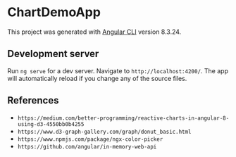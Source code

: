 # ChartDemoApp

This project was generated with [Angular CLI](https://github.com/angular/angular-cli) version 8.3.24.

## Development server

Run `ng serve` for a dev server. Navigate to `http://localhost:4200/`. The app will automatically reload if you change any of the source files.

## References

* `https://medium.com/better-programming/reactive-charts-in-angular-8-using-d3-4550bb0b4255`
* `https://www.d3-graph-gallery.com/graph/donut_basic.html`
* `https://www.npmjs.com/package/ngx-color-picker`
* `https://github.com/angular/in-memory-web-api`